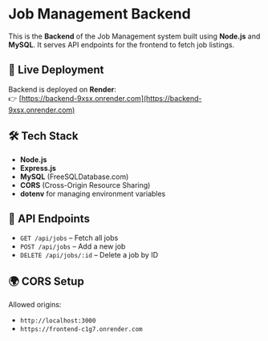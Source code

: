 # Job Management Backend

This is the **Backend** of the Job Management system built using **Node.js** and **MySQL**. It serves API endpoints for the frontend to fetch job listings.

## 🚀 Live Deployment
Backend is deployed on **Render**:  
👉 [https://backend-9xsx.onrender.com](https://backend-9xsx.onrender.com)

## 🛠️ Tech Stack

- **Node.js**
- **Express.js**
- **MySQL** (FreeSQLDatabase.com)
- **CORS** (Cross-Origin Resource Sharing)
- **dotenv** for managing environment variables

## 🧪 API Endpoints

- `GET /api/jobs` – Fetch all jobs
- `POST /api/jobs` – Add a new job
- `DELETE /api/jobs/:id` – Delete a job by ID

## 🌍 CORS Setup

Allowed origins:
- `http://localhost:3000`
- `https://frontend-c1g7.onrender.com`
